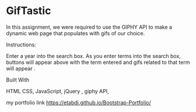 # GifTastic

In this assignment, we were required to use the GIPHY API to make a dynamic web page that populates with gifs of our choice.


Instructions:

Enter a year into the search box. As you enter terms into the search box, buttons will appear above with the term entered and gifs related to that term will appear . 



Built With

HTML
CSS,
JavaScript,
jQuery ,
giphy API,

my portfolio link https://etabdi.github.io/Bootstrap-Portfolio/
